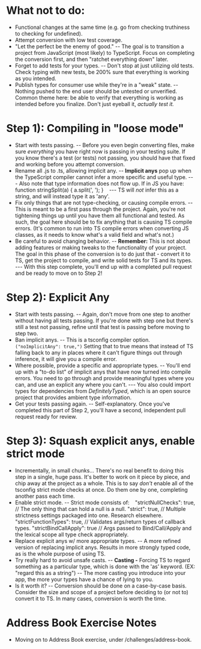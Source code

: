 # What not to do:
- Functional changes at the same time (e.g. go from checking truthiness to checking for undefined).
- Attempt conversion with low test coverage.
- "Let the perfect be the enemy of good." 
-- The goal is to transition a project from JavaScript (most likely) to TypeScript. Focus on completing 
the conversion first, and then "ratchet everything down" later. 
- Forget to add tests for your types. 
-- Don't stop at just utilizing old tests. Check typing with new tests, be 200% sure that everything is 
working as you intended.
- Publish types for consumer use while they're in a "weak" state.
-- Nothing pushed to the end user should be untested or unverified. Common theme here: be able to verify
that everything is working as intended before you finalize. Don't just eyeball it, *actually test it.* 

# Step 1): Compiling in "loose mode"
- Start with tests passing.
-- Before you even begin converting files, make sure *everything* you have right now is passing in your
testing suite. If you know there's a test (or tests) not passing, you should have that fixed and working
before you attempt conversion. 
- Rename all .js to .ts, allowing implicit any. 
-- **Implicit anys** pop up when the TypeScript compiler cannot infer a more specific and useful type. 
--- Also note that type information does not flow up. If in JS you have: 
` `
    function stringSplit(a) {
        a.split(', ');
    } 
` `
--- TS will *not* infer this as a string, and will instead type it as 'any'.  
- Fix only things that are not type-checking, or causing compile errors.
-- This is meant to be a first pass through the project. Again, you're not tightening things up until 
you have them all functional and tested. As such, the goal here should be to fix anything that is causing
TS compile errors. (It's common to run into TS compile errors when converting JS classes, as it needs to know what's a 
valid field and what's not.)
- Be careful to avoid changing behavior.
-- **Remember:** This is not about adding features or making tweaks to the functionality of your project. 
The goal in this phase of the conversion is to do just that - convert it to TS, get the project to
compile, and write solid tests for TS and its types.
--- With this step complete, you'll end up with a completed pull request and be ready to move on to Step 2!

# Step 2): Explicit Any
- Start with tests passing. 
-- Again, don't move from one step to another without having all tests passing. If you're done with 
step one but there's still a test not passing, refine until that test is passing before moving to
step two. 
- Ban implicit anys. 
-- This is a tsconfig compiler option. `("noImplicitAny": true,")` Setting that to true means that 
instead of TS falling back to any in places where it can't figure things out through inference, it
will give you a compile error.
- Where possible, provide a specific and appropriate types.
-- You'll end up with a "to-do list" of implicit anys that have now turned into compile errors. You
need to go through and provide meaningful types where you can, and use an explicit any where you can't.
--- You also could import types for dependencies from *DefinitelyTyped*, which is an open source project
that provides ambient type information. 
- Get your tests passing again.
-- Self-explanatory. Once you've completed this part of Step 2, you'll have a second, independent 
pull request ready for review. 

# Step 3): Squash explicit anys, enable strict mode
- Incrementally, in small chunks...
There's no real benefit to doing this step in a single, huge pass. It's better to work on it
piece by piece, and chip away at the project as a whole. This is to say *don't* enable all of 
the tsconfig strict mode checks at once. Do them one by one, completing another pass each time.
- Enable strict mode.
-- Strict mode consists of: 
` `
    "strictNullChecks": true, // The only thing that can hold a null is a null.
    "strict": true, // Multiple strictness settings packaged into one. Research elsewhere.
    "strictFunctionTypes": true, // Validates args/return types of callback types. 
    "strictBindCallApply": true // Args passed to Bind/Call/Apply and the lexical scope all type check appropriately.
` `
- Replace explicit anys w/ more appropriate types.
-- A more refined version of replacing implicit anys. Results in more strongly typed code, as is 
the whole purpose of using TS. 
- Try really hard to avoid unsafe casts.
-- **Casting -** Forcing TS to regard something as a particular type, which is done with the 
'as' keyword. (EX: "regard this as a string")
-- The more casting you introduce into your app, the more your types have a chance of lying to you.
- Is it worth it?
-- Conversion should be done on a case-by-case basis. Consider the size and scope of a project
before deciding to (or not to) convert it to TS. In many cases, conversion is worth the time. 

# Address Book Exercise Notes
- Moving on to Address Book exercise, under /challenges/address-book.